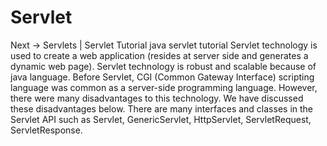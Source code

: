 # Servlet
 Next → Servlets | Servlet Tutorial java servlet tutorial Servlet technology is used to create a web application (resides at server side and generates a dynamic web page).  Servlet technology is robust and scalable because of java language. Before Servlet, CGI (Common Gateway Interface) scripting language was common as a server-side programming language. However, there were many disadvantages to this technology. We have discussed these disadvantages below.  There are many interfaces and classes in the Servlet API such as Servlet, GenericServlet, HttpServlet, ServletRequest, ServletResponse.
